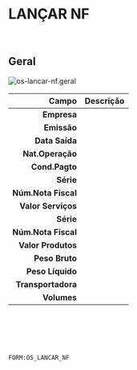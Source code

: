 # LANÇAR NF
<br>

## Geral
![os-lancar-nf.geral](https://raw.githubusercontent.com/netforcews/docs-erp/master/geral/imagens/os-lancar-nf.geral.png)

Campo | Descrição
--:|---
**Empresa** | 
**Emissão** | 
**Data Saída** | 
**Nat.Operação** | 
**Cond.Pagto** | 
**Série** | 
**Núm.Nota Fiscal** | 
**Valor Serviços** | 
**Série** | 
**Núm.Nota Fiscal** | 
**Valor Produtos** | 
**Peso Bruto** | 
**Peso Líquido** | 
**Transportadora** | 
**Volumes** | 
<br>
<br>
<br>
<br>

```FORM:OS_LANCAR_NF```
